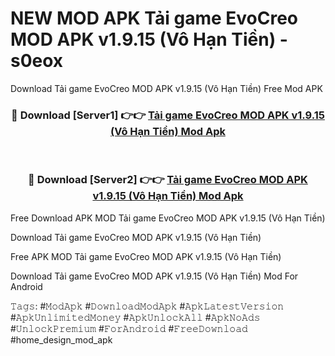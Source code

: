# NEW MOD APK Tải game EvoCreo MOD APK v1.9.15 (Vô Hạn Tiền) - s0eox
Download Tải game EvoCreo MOD APK v1.9.15 (Vô Hạn Tiền) Free Mod APK

<div align="center">
<h3>🔴 Download [Server1] 👉👉 <a href="https://apk-comot.site?title=Tải_game_EvoCreo_MOD_APK_v1.9.15_(Vô_Hạn_Tiền)">Tải game EvoCreo MOD APK v1.9.15 (Vô Hạn Tiền) Mod Apk</a></h3><br>

<h3>🔴 Download [Server2] 👉👉 <a href="https://apk-comot.site?title=Tải_game_EvoCreo_MOD_APK_v1.9.15_(Vô_Hạn_Tiền)">Tải game EvoCreo MOD APK v1.9.15 (Vô Hạn Tiền) Mod Apk</a></h3>
</div>


Free Download APK MOD Tải game EvoCreo MOD APK v1.9.15 (Vô Hạn Tiền)

Download Tải game EvoCreo MOD APK v1.9.15 (Vô Hạn Tiền) 

Free APK MOD Tải game EvoCreo MOD APK v1.9.15 (Vô Hạn Tiền) 

Download Tải game EvoCreo MOD APK v1.9.15 (Vô Hạn Tiền) Mod For Android

𝚃𝚊𝚐𝚜: #𝙼𝚘𝚍𝙰𝚙𝚔 #𝙳𝚘𝚠𝚗𝚕𝚘𝚊𝚍𝙼𝚘𝚍𝙰𝚙𝚔 #𝙰𝚙𝚔𝙻𝚊𝚝𝚎𝚜𝚝𝚅𝚎𝚛𝚜𝚒𝚘𝚗 #𝙰𝚙𝚔𝚄𝚗𝚕𝚒𝚖𝚒𝚝𝚎𝚍𝙼𝚘𝚗𝚎𝚢 #𝙰𝚙𝚔𝚄𝚗𝚕𝚘𝚌𝚔𝙰𝚕𝚕 #𝙰𝚙𝚔𝙽𝚘𝙰𝚍𝚜 #𝚄𝚗𝚕𝚘𝚌𝚔𝙿𝚛𝚎𝚖𝚒𝚞𝚖 #𝙵𝚘𝚛𝙰𝚗𝚍𝚛𝚘𝚒𝚍 #𝙵𝚛𝚎𝚎𝙳𝚘𝚠𝚗𝚕𝚘𝚊𝚍 #home_design_mod_apk